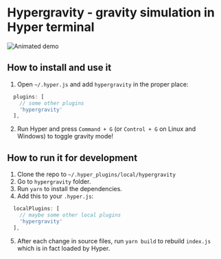 # Hypergravity - gravity simulation in Hyper terminal

![Animated demo](https://user-images.githubusercontent.com/3110813/35337934-d11d8afc-011c-11e8-9131-6c0bf23ec669.gif)

## How to install and use it

1. Open `~/.hyper.js` and add `hypergravity` in the proper place:
```js
  plugins: [
    // some other plugins
    'hypergravity'
  ],
```
2. Run Hyper and press `Command + G` (or `Control + G` on Linux and Windows) to toggle gravity mode!

## How to run it for development

1. Clone the repo to `~/.hyper_plugins/local/hypergravity`
2. Go to `hypergravity` folder.
3. Run `yarn` to install the dependencies.
4. Add this to your `.hyper.js`:
```js
  localPlugins: [
    // maybe some other local plugins
    'hypergravity'
  ],
```
5. After each change in source files, run `yarn build` to rebuild `index.js` which is in fact loaded by Hyper.
